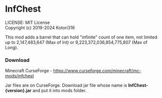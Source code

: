 # InfChest

LICENSE: MIT License  
Copyright (c) 2019-2024 Kotori316

This mod adds a barrel that can hold "infinite" count of one item, not limited up to 2,147,483,647 (Max of Int) or
9,223,372,036,854,775,807 (Max of Long).

### Download
Minecraft CurseForge - https://www.curseforge.com/minecraft/mc-mods/infchest

Jar files are on CurseForge. Download jar file whose name is **InfChest-{version}.jar** and put it into mods folder.
